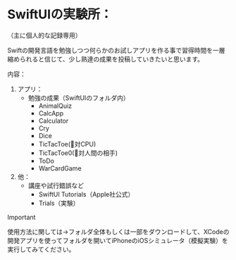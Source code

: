 # SwiftUIの実験所：
（主に個人的な記録専用）

Swiftの開発言語を勉強しつつ何らかのお試しアプリを作る事で習得時間を一層縮められると信じて、少し熟達の成果を投稿していきたいと思います。

内容：
1. アプリ：
     - 勉強の成果（SwiftUIのフォルダ内）
       - AnimalQuiz
       - CalcApp
       - Calculator
       - Cry
       - Dice
       - TicTacToe(📲対CPU)
       - TicTacToe0(👥対人間の相手)
       - ToDo
       - WarCardGame
2. 他：
     - 講座や試行錯誤など
       - SwiftUI Tutorials（Apple社公式）
       - Trials（実験）

> [!IMPORTANT]
> 使用方法に関しては→フォルダ全体もしくは一部をダウンロードして、XCodeの開発アプリを使ってフォルダを開いてiPhoneのiOSシミュレータ（模擬実験）を実行してみてください。
